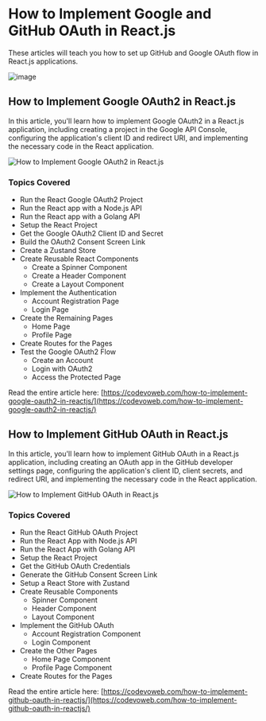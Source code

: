 # How to Implement Google and GitHub OAuth in React.js

These articles will teach you how to set up GitHub and Google OAuth flow in React.js applications.


![image](https://github.com/comet19950902/google-github-oath2-reactjs/assets/125123604/1f0032a1-0bcb-4e37-b175-65c7572b1a52)




## How to Implement Google OAuth2 in React.js

In this article, you'll learn how to implement Google OAuth2 in a React.js application, including creating a project in the Google API Console, configuring the application's client ID and redirect URI, and implementing the necessary code in the React application.

![How to Implement Google OAuth2 in React.js](https://codevoweb.com/wp-content/uploads/2023/01/How-to-Implement-Google-OAuth2-in-React.js.webp)

### Topics Covered

- Run the React Google OAuth2 Project
- Run the React app with a Node.js API
- Run the React app with a Golang API
- Setup the React Project
- Get the Google OAuth2 Client ID and Secret
- Build the OAuth2 Consent Screen Link
- Create a Zustand Store
- Create Reusable React Components
    - Create a Spinner Component
    - Create a Header Component
    - Create a Layout Component
- Implement the Authentication
    - Account Registration Page
    - Login Page
- Create the Remaining Pages
    - Home Page
    - Profile Page
- Create Routes for the Pages
- Test the Google OAuth2 Flow
     - Create an Account
     - Login with OAuth2
     - Access the Protected Page

Read the entire article here: [https://codevoweb.com/how-to-implement-google-oauth2-in-reactjs/](https://codevoweb.com/how-to-implement-google-oauth2-in-reactjs/)

## How to Implement GitHub OAuth in React.js

In this article, you'll learn how to implement GitHub OAuth in a React.js application, including creating an OAuth app in the GitHub developer settings page, configuring the application's client ID, client secrets, and redirect URI, and implementing the necessary code in the React application.

![How to Implement GitHub OAuth in React.js](https://codevoweb.com/wp-content/uploads/2023/01/How-to-Implement-GitHub-OAuth-in-React.js.webp)

### Topics Covered

- Run the React GitHub OAuth Project
- Run the React App with Node.js API
- Run the React App with Golang API
- Setup the React Project
- Get the GitHub OAuth Credentials
- Generate the GitHub Consent Screen Link
- Setup a React Store with Zustand
- Create Reusable Components
    - Spinner Component
    - Header Component
    - Layout Component
- Implement the GitHub OAuth
    - Account Registration Component
    - Login Component
- Create the Other Pages
    - Home Page Component
    - Profile Page Component
- Create Routes for the Pages

Read the entire article here: [https://codevoweb.com/how-to-implement-github-oauth-in-reactjs/](https://codevoweb.com/how-to-implement-github-oauth-in-reactjs/)



